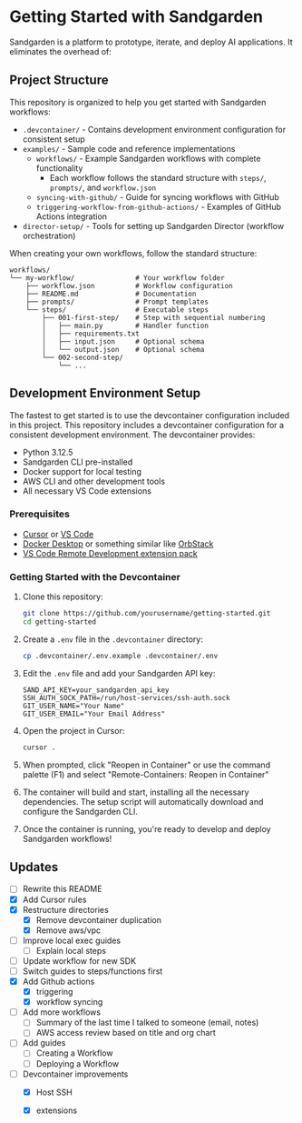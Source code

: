 # Getting Started with Sandgarden

Sandgarden is a platform to prototype, iterate, and deploy AI applications. It eliminates the overhead of:

## Project Structure

This repository is organized to help you get started with Sandgarden workflows:

- `.devcontainer/` - Contains development environment configuration for consistent setup
- `examples/` - Sample code and reference implementations
  - `workflows/` - Example Sandgarden workflows with complete functionality
    - Each workflow follows the standard structure with `steps/`, `prompts/`, and `workflow.json`
  - `syncing-with-github/` - Guide for syncing workflows with GitHub
  - `triggering-workflow-from-github-actions/` - Examples of GitHub Actions integration
- `director-setup/` - Tools for setting up Sandgarden Director (workflow orchestration)

When creating your own workflows, follow the standard structure:
```
workflows/
└── my-workflow/               # Your workflow folder
    ├── workflow.json          # Workflow configuration
    ├── README.md              # Documentation
    ├── prompts/               # Prompt templates
    └── steps/                 # Executable steps
        ├── 001-first-step/    # Step with sequential numbering
        │   ├── main.py        # Handler function
        │   ├── requirements.txt
        │   ├── input.json     # Optional schema
        │   └── output.json    # Optional schema
        └── 002-second-step/
            └── ...
```

## Development Environment Setup

The fastest to get started is to use the devcontainer configuration included in this project. This repository includes a devcontainer configuration for a consistent development environment. The devcontainer provides:

- Python 3.12.5
- Sandgarden CLI pre-installed
- Docker support for local testing
- AWS CLI and other development tools
- All necessary VS Code extensions

### Prerequisites

- [Cursor](https://www.cursor.com/) or [VS Code](https://code.visualstudio.com/)
- [Docker Desktop](https://www.docker.com/products/docker-desktop/) or something similar like [OrbStack](https://orbstack.dev/)
- [VS Code Remote Development extension pack](https://marketplace.visualstudio.com/items?itemName=ms-vscode-remote.vscode-remote-extensionpack)

### Getting Started with the Devcontainer

1. Clone this repository:
   ```bash
   git clone https://github.com/yourusername/getting-started.git
   cd getting-started
   ```

2. Create a `.env` file in the `.devcontainer` directory:
   ```bash
   cp .devcontainer/.env.example .devcontainer/.env
   ```

3. Edit the `.env` file and add your Sandgarden API key:
   ```
   SAND_API_KEY=your_sandgarden_api_key
   SSH_AUTH_SOCK_PATH=/run/host-services/ssh-auth.sock
   GIT_USER_NAME="Your Name"
   GIT_USER_EMAIL="Your Email Address"
   ```

4. Open the project in Cursor:
   ```bash
   cursor .
   ```

5. When prompted, click "Reopen in Container" or use the command palette (F1) and select "Remote-Containers: Reopen in Container"

6. The container will build and start, installing all the necessary dependencies. The setup script will automatically download and configure the Sandgarden CLI.

7. Once the container is running, you're ready to develop and deploy Sandgarden workflows!

## Updates

* [ ] Rewrite this README
* [x] Add Cursor rules
* [x] Restructure directories
    * [x] Remove devcontainer duplication
    * [x] Remove aws/vpc
* [ ] Improve local exec guides
    * [ ] Explain local steps
* [ ] Update workflow for new SDK
* [ ] Switch guides to steps/functions first
* [x] Add Github actions
    * [x] triggering
    * [x] workflow syncing
* [ ] Add more workflows
    * [ ] Summary of the last time I talked to someone (email, notes)
    * [ ] AWS access review based on title and org chart
* [ ] Add guides
    * [ ] Creating a Workflow
    * [ ] Deploying a Workflow
* [ ] Devcontainer improvements
    * [x] Host SSH
    * [x] extensions

